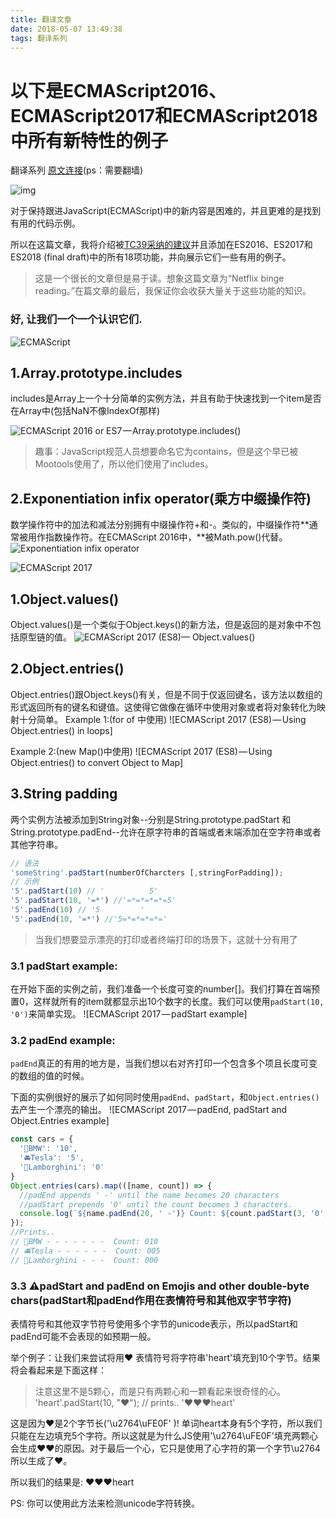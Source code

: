 ```yaml
---
title: 翻译文章
date: 2018-05-07 13:49:38
tags: 翻译系列
---
```


# 以下是ECMAScript2016、ECMAScript2017和ECMAScript2018中所有新特性的例子

翻译系列
[原文连接](https://medium.freecodecamp.org/here-are-examples-of-everything-new-in-ecmascript-2016-2017-and-2018-d52fa3b5a70e)(ps：需要翻墙)

![img](translates_1_1.jpg)

<!-- more -->

对于保持跟进JavaScript(ECMAScript)中的新内容是困难的，并且更难的是找到有用的代码示例。

所以在这篇文章，我将介绍被[TC39采纳的建议](https://github.com/tc39/proposals/blob/master/finished-proposals.md)并且添加在ES2016、ES2017和ES2018 (final draft)中的所有18项功能，并向展示它们一些有用的例子。

> 这是一个很长的文章但是易于读。想象这篇文章为“Netflix binge reading。”在篇文章的最后，我保证你会收获大量关于这些功能的知识。

### 好, 让我们一个一个认识它们.

![ECMAScript](translates_1_2.png)

## 1.Array.prototype.includes
includes是Array上一个十分简单的实例方法，并且有助于快速找到一个item是否在Array中(包括NaN不像IndexOf那样)

![ECMAScript 2016 or ES7 — Array.prototype.includes()](translates_1_3.png)

> 趣事：JavaScript规范人员想要命名它为contains，但是这个早已被Mootools使用了，所以他们使用了includes。

## 2.Exponentiation infix operator(乘方中缀操作符)
数学操作符中的加法和减法分别拥有中缀操作符+和-。类似的，中缀操作符**通常被用作指数操作符。在ECMAScript 2016中，**被Math.pow()代替。
![Exponentiation infix operator](translates_1_4.png)


![ECMAScript 2017](translates_1_5.png)
## 1.Object.values()
Object.values()是一个类似于Object.keys()的新方法，但是返回的是对象中不包括原型链的值。
![ECMAScript 2017 (ES8)— Object.values()](translates_1_6.png)

## 2.Object.entries()
Object.entries()跟Object.keys()有关，但是不同于仅返回键名，该方法以数组的形式返回所有的键名和键值。这使得它做像在循环中使用对象或者将对象转化为映射十分简单。
Example 1:(for of 中使用)
![ECMAScript 2017 (ES8) — Using Object.entries() in loops]

Example 2:(new Map()中使用)
![ECMAScript 2017 (ES8) — Using Object.entries() to convert Object to Map]

## 3.String padding
两个实例方法被添加到String对象--分别是String.prototype.padStart 和 String.prototype.padEnd--允许在原字符串的首端或者末端添加在空字符串或者其他字符串。
``` javascript
// 语法
'someString'.padStart(numberOfCharcters [,stringForPadding]);
// 示例 
'5'.padStart(10) // '          5'
'5'.padStart(10, '=*') //'=*=*=*=*=5'
'5'.padEnd(10) // '5         '
'5'.padEnd(10, '=*') //'5=*=*=*=*='
```
> 当我们想要显示漂亮的打印或者终端打印的场景下，这就十分有用了

### 3.1 padStart example:
在开始下面的实例之前，我们准备一个长度可变的number[]。我们打算在首端预置0，这样就所有的item就都显示出10个数字的长度。我们可以使用`padStart(10, '0')`来简单实现。
![ECMAScript 2017 — padStart example]

### 3.2 padEnd example:
`padEnd`真正的有用的地方是，当我们想以右对齐打印一个包含多个项且长度可变的数组的值的时候。

下面的实例很好的展示了如何同时使用`padEnd`、`padStart`，和`Object.entries()`去产生一个漂亮的输出。
![ECMAScript 2017 — padEnd, padStart and Object.Entries example]

``` javascript
const cars = {
  '🚙BMW': '10',
  '🚘Tesla': '5',
  '🚖Lamborghini': '0'
}
Object.entries(cars).map(([name, count]) => {
  //padEnd appends ' -' until the name becomes 20 characters
  //padStart prepends '0' until the count becomes 3 characters.
  console.log(`${name.padEnd(20, ' -')} Count: ${count.padStart(3, '0')}`)
});
//Prints..
// 🚙BMW - - - - - - -  Count: 010
// 🚘Tesla - - - - - -  Count: 005
// 🚖Lamborghini - - -  Count: 000
```

### 3.3 ⚠️padStart and padEnd on Emojis and other double-byte chars(padStart和padEnd作用在表情符号和其他双字节字符)
表情符号和其他双字节符号使用多个字节的unicode表示，所以padStart和padEnd可能不会表现的如预期一般。

举个例子：让我们来尝试将用❤️ 表情符号将字符串'heart'填充到10个字节。结果将会看起来是下面这样：
     
> 注意这里不是5颗心，而是只有两颗心和一颗看起来很奇怪的心。
 'heart'.padStart(10, "❤️"); // prints.. '❤️❤️❤heart'
     
这是因为❤️是2个字节长('\u2764\uFE0F' )! 单词heart本身有5个字符，所以我们只能在左边填充5个字符。所以这就是为什么JS使用'\u2764\uFE0F'填充两颗心会生成❤️❤️的原因。对于最后一个心，它只是使用了心字符的第一个字节\u2764所以生成了❤。
     
所以我们的结果是: ❤️❤️❤heart

PS: 你可以使用此方法来检测unicode字符转换。